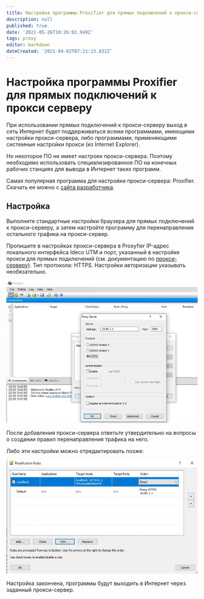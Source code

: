 ```yaml
---
title: Настройка программы Proxifier для прямых подключений к прокси-серверу
description: null
published: true
date: '2021-05-26T10:26:02.949Z'
tags: proxy
editor: markdown
dateCreated: '2021-04-02T07:21:23.831Z'
---
```


# Настройка программы Proxifier для прямых подключений к прокси серверу

При использовании прямых подключений к прокси-серверу выход в сеть Интернет будет поддерживаться всеми программами, имеющими настройки прокси-сервера, либо программами, применяющими системные настройки прокси \(из Internet Explorer\).

Но некоторое ПО не имеет настроек прокси-сервера. Поэтому необходимо использовать специализированное ПО на конечных рабочих станциях для вывода в Интернет таких программ.

Самая популярная программа для настройки прокси-сервера: Proxifier. Скачать ее можно с [сайта разработчика](http://www.proxifier.com/).

## Настройка

Выполните стандартные настройки браузера для прямых подключений к прокси-серверу, а затем настройте программу для перенаправления остального трафика на прокси-сервер.

Пропишите в настройках прокси-сервера в Proxyfier IP-адрес локального интерфейса Ideco UTM и порт, указанный в настройке прокси для прямых подключений \(см. документацию по [прокси-серверу](../services/proxy/proxy-server.md)\). Тип протокола: HTTPS. Настройки авторизации указывать необязательно.

![](../.gitbook/assets/proxyfier.jpg)

После добавления прокси-сервера ответьте утвердительно на вопросы о создании правил перенаправления трафика на него.

Либо эти настройки можно отредактировать позже:

![](../.gitbook/assets/proxyfier02.jpg)

Настройка закончена, программы будут выходить в Интернет через заданный прокси-сервер.

